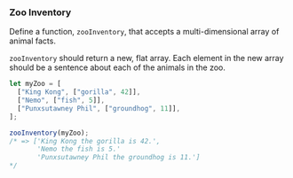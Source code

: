 ### Zoo Inventory

Define a function, `zooInventory`, that accepts a multi-dimensional array of
animal facts.

`zooInventory` should return a new, flat array. Each element in the new array
should be a sentence about each of the animals in the zoo.

```javascript
let myZoo = [
  ["King Kong", ["gorilla", 42]],
  ["Nemo", ["fish", 5]],
  ["Punxsutawney Phil", ["groundhog", 11]],
];

zooInventory(myZoo);
/* => ['King Kong the gorilla is 42.',
       'Nemo the fish is 5.'
       'Punxsutawney Phil the groundhog is 11.']
*/
```
